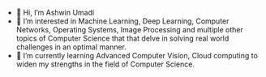 - 👋 Hi, I’m Ashwin Umadi
- 👀 I’m interested in Machine Learning, Deep Learning, Computer Networks, Operating Systems, Image Processing and multiple other topics of Computer Science that that delve in solving real world challenges in an optimal manner.  
- 🌱 I’m currently learning Advanced Computer Vision, Cloud computing to widen my strengths in the field of Computer Science.

